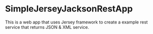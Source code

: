 # SimpleJerseyJacksonRestApp
This is a web app that uses Jersey framework to create a example rest service that returns JSON & XML service.
